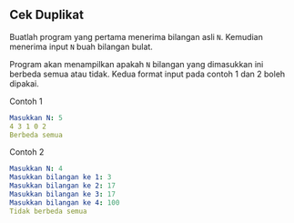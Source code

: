 ## Cek Duplikat

Buatlah program yang pertama menerima bilangan asli `N`. Kemudian menerima input `N` buah bilangan bulat.

Program akan menampilkan apakah `N` bilangan yang dimasukkan ini berbeda semua atau tidak. Kedua format input pada contoh 1 dan 2 boleh dipakai.

Contoh 1
```yaml
Masukkan N: 5
4 3 1 0 2
Berbeda semua
```

Contoh 2
```yaml
Masukkan N: 4
Masukkan bilangan ke 1: 3
Masukkan bilangan ke 2: 17
Masukkan bilangan ke 3: 17
Masukkan bilangan ke 4: 100
Tidak berbeda semua
```